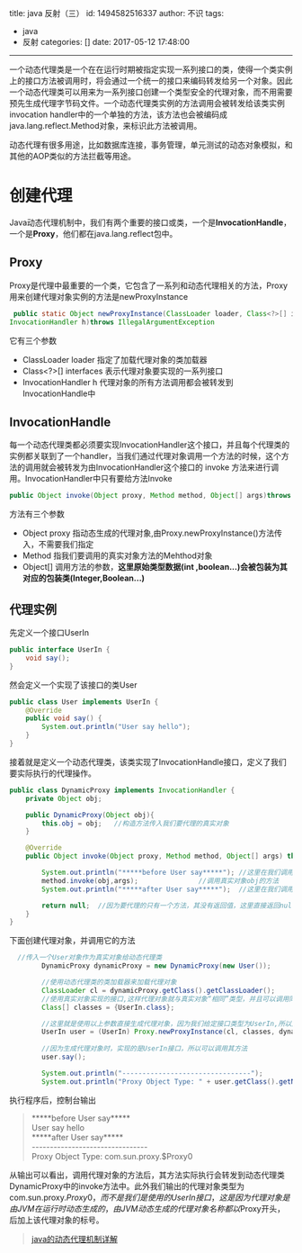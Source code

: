 title: java 反射（三）
id: 1494582516337
author: 不识
tags:
  - java
  - 反射
categories: []
date: 2017-05-12 17:48:00
---


一个动态代理类是一个在在运行时期被指定实现一系列接口的类，使得一个类实例上的接口方法被调用时，将会通过一个统一的接口来编码转发给另一个对象。因此一个动态代理类可以用来为一系列接口创建一个类型安全的代理对象，而不用需要预先生成代理字节码文件。一个动态代理类实例的方法调用会被转发给该类实例 invocation handler中的一个单独的方法，该方法也会被编码成java.lang.reflect.Method对象，来标识此方法被调用。


动态代理有很多用途，比如数据库连接，事务管理，单元测试的动态对象模拟，和其他的AOP类似的方法拦截等用途。

<!-- more -->

# 创建代理

Java动态代理机制中，我们有两个重要的接口或类，一个是**InvocationHandle**，一个是**Proxy**，他们都在java.lang.reflect包中。

## Proxy
Proxy是代理中最重要的一个类，它包含了一系列和动态代理相关的方法，Proxy用来创建代理对象实例的方法是newProxyInstance
```java
 public static Object newProxyInstance(ClassLoader loader, Class<?>[] interfaces,
InvocationHandler h)throws IllegalArgumentException
```

它有三个参数
- ClassLoader loader  指定了加载代理对象的类加载器
- Class<?>[] interfaces 表示代理对象要实现的一系列接口
- InvocationHandler h  代理对象的所有方法调用都会被转发到InvocationHandle中

## InvocationHandle
每一个动态代理类都必须要实现InvocationHandler这个接口，并且每个代理类的实例都关联到了一个handler，当我们通过代理对象调用一个方法的时候，这个方法的调用就会被转发为由InvocationHandler这个接口的 invoke 方法来进行调用。InvocationHandler中只有要给方法Invoke
```java
public Object invoke(Object proxy, Method method, Object[] args)throws Throwable;
```

方法有三个参数

- Object proxy 指动态生成的代理对象,由Proxy.newProxyInstance()方法传入，不需要我们指定
- Method 指我们要调用的真实对象方法的Mehthod对象
- Object[] 调用方法的参数，**这里原始类型数据(int ,boolean...)会被包装为其对应的包装类(Integer,Boolean...)**


## 代理实例

先定义一个接口UserIn
```java
public interface UserIn {
    void say();
}
```
然会定义一个实现了该接口的类User
```java
public class User implements UserIn {
    @Override
    public void say() {
        System.out.println("User say hello");
    }
}
```
接着就是定义一个动态代理类，该类实现了InvocationHandle接口，定义了我们要实际执行的代理操作。

```java
public class DynamicProxy implements InvocationHandler {
    private Object obj;

    public DynamicProxy(Object obj){
        this.obj = obj;   //构造方法传入我们要代理的真实对象
    }

    @Override
    public Object invoke(Object proxy, Method method, Object[] args) throws Throwable {

        System.out.println("*****before User say*****"); //这里在我们调用真实对象方法前，附加一些操作
        method.invoke(obj,args);               //调用真实对象obj的方法
        System.out.println("*****after User say*****");  //这里在我们调用真实对象方法后，附加一些操作

        return null;  //因为要代理的只有一个方法，其没有返回值，这里直接返回null
    }
}
```
下面创建代理对象，并调用它的方法
```java
  //传入一个User对象作为真实对象给动态代理类
        DynamicProxy dynamicProxy = new DynamicProxy(new User());

        //使用动态代理类的类加载器来加载代理对象
        ClassLoader cl = dynamicProxy.getClass().getClassLoader();
        //使用真实对象实现的接口,这样代理对象就与真实对象“相同”类型，并且可以调用同样的方法
        Class[] classes = {UserIn.class};

        //这里就是使用以上参数直接生成代理对象，因为我们给定接口类型为UserIn,所以这里可以直接强制转换类型
        UserIn user = (UserIn) Proxy.newProxyInstance(cl, classes, dynamicProxy);
        
        //因为生成代理对象时，实现的是UserIn接口，所以可以调用其方法
        user.say();            

        System.out.println("--------------------------------");
        System.out.println("Proxy Object Type: " + user.getClass().getName());

```
执行程序后，控制台输出
>\*\*\*\*\*before User say\*\*\*\*\*   
>User say hello  
>\*\*\*\*\*after User say\*\*\*\*\*    
>\--------------------------------   
>Proxy Object Type: com.sun.proxy.$Proxy0

从输出可以看出，调用代理对象的方法后，其方法实际执行会转发到动态代理类DynamicProxy中的invoke方法中。此外我们输出的代理对象类型为com.sun.proxy.$Proxy0，而不是我们是使用的UserIn接口，这是因为代理对象是由JVM在运行时动态生成的，由JVM动态生成的代理对象名称都以$Proxy开头，后加上该代理对象的标号。

>[java的动态代理机制详解](http://www.cnblogs.com/xiaoluo501395377/p/3383130.html)